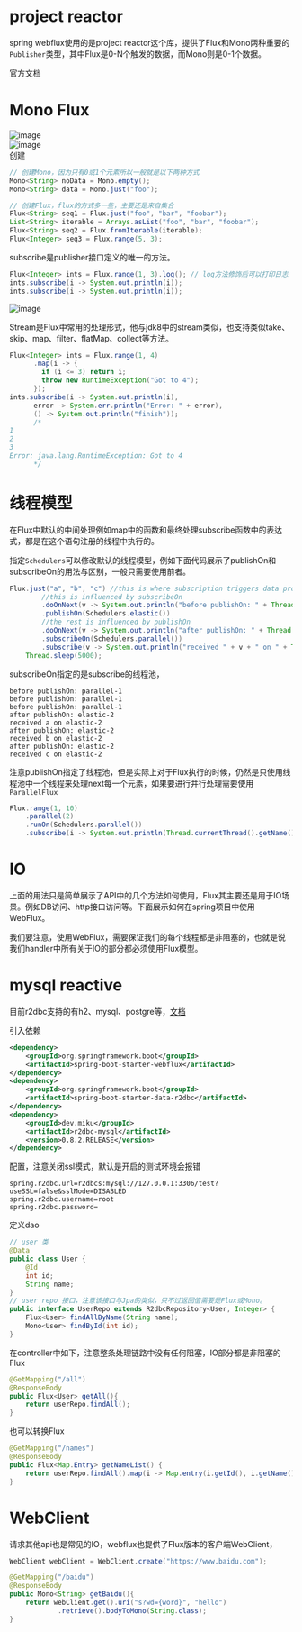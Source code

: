 # project reactor
spring webflux使用的是project reactor这个库，提供了Flux和Mono两种重要的`Publisher`类型，其中Flux是0-N个触发的数据，而Mono则是0-1个数据。

[官方文档](https://projectreactor.io/docs/core/release/reference/#getting-started-introducing-reactor)
# Mono  Flux 
![image](https://i.imgur.com/leAFBxr.png)  
![image](https://i.imgur.com/QKpYAxf.png)  
创建
```java
// 创建Mono，因为只有0或1个元素所以一般就是以下两种方式
Mono<String> noData = Mono.empty(); 
Mono<String> data = Mono.just("foo");

// 创建Flux，flux的方式多一些，主要还是来自集合
Flux<String> seq1 = Flux.just("foo", "bar", "foobar");
List<String> iterable = Arrays.asList("foo", "bar", "foobar");
Flux<String> seq2 = Flux.fromIterable(iterable);
Flux<Integer> seq3 = Flux.range(5, 3);
```
subscribe是publisher接口定义的唯一的方法。
```java
Flux<Integer> ints = Flux.range(1, 3).log(); // log方法修饰后可以打印日志
ints.subscribe(i -> System.out.println(i));
ints.subscribe(i -> System.out.println(i));
```
![image](https://i.imgur.com/BnZuxUc.png)

Stream是Flux中常用的处理形式，他与jdk8中的stream类似，也支持类似take、skip、map、filter、flatMap、collect等方法。
```java
Flux<Integer> ints = Flux.range(1, 4) 
      .map(i -> { 
        if (i <= 3) return i; 
        throw new RuntimeException("Got to 4"); 
      });
ints.subscribe(i -> System.out.println(i), 
      error -> System.err.println("Error: " + error),
      () -> System.out.println("finish"));
      /*
1
2
3
Error: java.lang.RuntimeException: Got to 4
      */
```
# 线程模型
在Flux中默认的中间处理例如map中的函数和最终处理subscribe函数中的表达式，都是在这个语句注册的线程中执行的。

指定`Schedulers`可以修改默认的线程模型，例如下面代码展示了publishOn和subscribeOn的用法与区别，一般只需要使用前者。
```java
Flux.just("a", "b", "c") //this is where subscription triggers data production
        //this is influenced by subscribeOn
        .doOnNext(v -> System.out.println("before publishOn: " + Thread.currentThread().getName()))
        .publishOn(Schedulers.elastic())
        //the rest is influenced by publishOn
        .doOnNext(v -> System.out.println("after publishOn: " + Thread.currentThread().getName()))
        .subscribeOn(Schedulers.parallel())
        .subscribe(v -> System.out.println("received " + v + " on " + Thread.currentThread().getName()));
    Thread.sleep(5000);
```
subscribeOn指定的是subscribe的线程池，
```
before publishOn: parallel-1
before publishOn: parallel-1
before publishOn: parallel-1
after publishOn: elastic-2
received a on elastic-2
after publishOn: elastic-2
received b on elastic-2
after publishOn: elastic-2
received c on elastic-2
```
注意publishOn指定了线程池，但是实际上对于Flux执行的时候，仍然是只使用线程池中一个线程来处理next每一个元素，如果要进行并行处理需要使用`ParallelFlux`
```java
Flux.range(1, 10)
    .parallel(2)
    .runOn(Schedulers.parallel())
    .subscribe(i -> System.out.println(Thread.currentThread().getName() + " -> " + i));
```
# IO
上面的用法只是简单展示了API中的几个方法如何使用，Flux其主要还是用于IO场景。例如DB访问、http接口访问等。下面展示如何在spring项目中使用WebFlux。

我们要注意，使用WebFlux，需要保证我们的每个线程都是非阻塞的，也就是说我们handler中所有关于IO的部分都必须使用Flux模型。

# mysql reactive
目前r2dbc支持的有h2、mysql、postgre等，[文档](https://spring.io/projects/spring-data-r2dbc#overview)

引入依赖
```xml
<dependency>
    <groupId>org.springframework.boot</groupId>
    <artifactId>spring-boot-starter-webflux</artifactId>
</dependency>
<dependency>
    <groupId>org.springframework.boot</groupId>
    <artifactId>spring-boot-starter-data-r2dbc</artifactId>
</dependency>
<dependency>
    <groupId>dev.miku</groupId>
    <artifactId>r2dbc-mysql</artifactId>
    <version>0.8.2.RELEASE</version>
</dependency>
```
配置，注意关闭ssl模式，默认是开启的测试环境会报错
```properties
spring.r2dbc.url=r2dbcs:mysql://127.0.0.1:3306/test?useSSL=false&sslMode=DISABLED
spring.r2dbc.username=root
spring.r2dbc.password=
```
定义dao
```java
// user 类
@Data
public class User {
    @Id
    int id;
    String name;
}
// user repo 接口，注意该接口与Jpa的类似，只不过返回值需要是Flux或Mono。
public interface UserRepo extends R2dbcRepository<User, Integer> {
    Flux<User> findAllByName(String name);
    Mono<User> findById(int id);
}
```
在controller中如下，注意整条处理链路中没有任何阻塞，IO部分都是非阻塞的Flux
```java
@GetMapping("/all")
@ResponseBody
public Flux<User> getAll(){
    return userRepo.findAll();
}
```
也可以转换Flux
```java
@GetMapping("/names")
@ResponseBody
public Flux<Map.Entry> getNameList() {
    return userRepo.findAll().map(i -> Map.entry(i.getId(), i.getName()));
}
```
# WebClient
请求其他api也是常见的IO，webflux也提供了Flux版本的客户端WebClient，
```java
WebClient webClient = WebClient.create("https://www.baidu.com");

@GetMapping("/baidu")
@ResponseBody
public Mono<String> getBaidu(){
    return webClient.get().uri("s?wd={word}", "hello")
            .retrieve().bodyToMono(String.class);
}
```